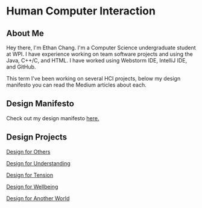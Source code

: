 # Human Computer Interaction

## About Me

Hey there, I'm Ethan Chang. I'm a Computer Science undergraduate student at WPI. I have experience working on team software projects and using the Java, C++/C, and HTML. I have worked using Webstorm IDE, IntelliJ IDE, and GitHub.

This term I've been working on several HCI projects, below my design manifesto you can read the Medium articles about each.

## Design Manifesto

Check out my design manifesto [here.]()

## Design Projects

[Design for Others](https://medium.com/@ethanlichang/design-for-others-e0a5da8331f8)

[Design for Understanding](https://medium.com/@ethanlichang/design-for-understanding-13a33f62f6de)

[Design for Tension](https://medium.com/@ethanlichang/design-for-tension-f600c50cb125)

[Design for Wellbeing](https://medium.com/@ethanlichang/design-for-wellbeing-7f03ace03d2d)

[Design for Another World](https://medium.com/@jaredgrimm1/design-for-another-world-6c6c11c082d0)
